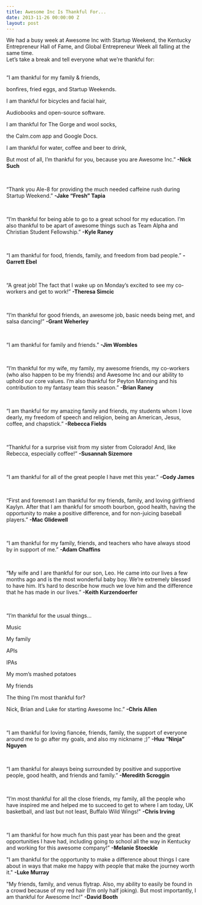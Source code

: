 ```yaml
---
title: Awesome Inc Is Thankful For...
date: 2013-11-26 00:00:00 Z
layout: post
---
```

 
<div class="post_title">We had a busy week at Awesome Inc with Startup Weekend, the Kentucky Entrepreneur Hall of Fame, and Global Entrepreneur Week all falling at the same time.</div>
<div class="post_title"></div>
<div class="post_title">Let’s take a break and tell everyone what we’re thankful for:</div>
<div class="post_body"><br/>
<p></p>
<p>“I am thankful for my family &amp; friends,</p>
<p>bonfires, fried eggs, and Startup Weekends.</p>
<p>I am thankful for bicycles and facial hair,</p>
<p>Audiobooks and open-source software.</p>
<p>I am thankful for The Gorge and wool socks,</p>
<p>the Calm.com app and Google Docs.</p>
<p>I am thankful for water, coffee and beer to drink,</p>
<p>But most of all, I’m thankful for you, because you are Awesome Inc.” <strong>-Nick Such</strong></p>

<p></p>
<br/><p>“Thank you Ale-8 for providing the much needed caffeine rush during Startup Weekend.” <strong>-Jake “Fresh” Tapia</strong></p>

<p></p>
<br/><p>“I’m thankful for being able to go to a great school for my education.  I’m also thankful to be apart of awesome things such as Team Alpha and Christian Student Fellowship.” <strong>-Kyle Raney</strong></p>

<p></p>
<br/><p>“I am thankful for food, friends, family, and freedom from bad people.” <strong>-Garrett Ebel</strong></p>

<p></p>
<br/><p>“A great job! The fact that I wake up on Monday’s excited to see my co-workers and get to work!” <strong>-Theresa Simcic</strong></p>

<p></p>
<br/><p>“I’m thankful for good friends, an awesome job, basic needs being met,  and salsa dancing!” <strong>-Grant Weherley</strong></p>

<br/><p></p>
<p>“I am thankful for family and friends.” <strong>-Jim Wombles</strong></p>

<br/><p></p>
<p>“I’m thankful for my wife, my family, my awesome friends, my co-workers (who also happen to be my friends) and Awesome Inc and our ability to uphold our core values.  I’m also thankful for Peyton Manning and his contribution to my fantasy team this season.” <strong>-Brian Raney</strong></p>

<p></p>
<br/><p>“I am thankful for my amazing family and friends, my students whom I love dearly, my freedom of speech and religion, being an American, Jesus, coffee, and chapstick.” <strong>-Rebecca Fields</strong></p>

<p></p>
<br/><p>“Thankful for a surprise visit from my sister from Colorado! And, like Rebecca, especially coffee!” <strong>-Susannah Sizemore</strong></p>

<br/><p></p>
<p>“I am thankful for all of the great people I have met this year.” <strong>-</strong><strong>Cody James</strong></p>

<p></p>
<br/><p>“First and foremost I am thankful for my friends, family, and loving girlfriend Kaylyn. After that I am thankful for smooth bourbon, good health, having the opportunity to make a positive difference, and for non-juicing baseball players.” <strong>-</strong><strong>Mac Glidewell</strong></p>

<p></p>
<br/><p>“I am thankful for my family, friends, and teachers who have always stood by in support of me.” <strong>-Adam Chaffins</strong></p>

<p></p>
<br/><p>“My wife and I are thankful for our son, Leo.  He came into our lives a few months ago and is the most wonderful baby boy.  We’re extremely blessed to have him.  It’s hard to describe how much we love him and the difference that he has made in our lives.” <strong>-Keith Kurzendoerfer</strong></p>

<p></p>
<br/><p>“I’m thankful for the usual things…</p>
<p>Music</p>
<p>My family</p>
<p>APIs</p>
<p>IPAs</p>
<p>My mom’s mashed potatoes</p>
<p>My friends</p>

<p>The thing I’m most thankful for?</p>
<p>Nick, Brian and Luke for starting Awesome Inc.” <strong>-Chris Allen</strong></p>

<p></p>
<br/><p>“I am thankful for loving fiancée, friends, family, the support of everyone around me to go after my goals, and also my nickname ;)” <strong>-Huu “Ninja” Nguyen</strong></p>

<p></p>
<br/><p>“I am thankful for always being surrounded by positive and supportive people, good health, and friends and family.” <strong>-Meredith Scroggin</strong></p>

<p></p>
<br/><p>&ldquo;I’m most thankful for all the close friends, my family, all the people who have inspired me and helped me to succeed to get to where I am today, UK basketball, and last but not least, Buffalo Wild Wings!&quot; <strong>-</strong><strong>Chris Irving</strong></p>

<br/><p></p>
<p>“I am thankful for how much fun this past year has been and the great opportunities I have had, including going to school all the way in Kentucky and working for this awesome company!” <strong>-Melanie Stoeckle</strong></p>

<p></p>
<p>&quot;I am thankful for the opportunity to make a difference about things I care about in ways that make me happy with people that make the journey worth it.&quot; <strong>-Luke Murray</strong></p>

<p></p>
<p>&quot;My friends, family, and venus flytrap. Also, my ability to easily be found in a crowd because of my red hair (I&rsquo;m only half joking). But most importantly, I am thankful for Awesome Inc!&quot; <strong>-David Booth</strong></p>
</div>
